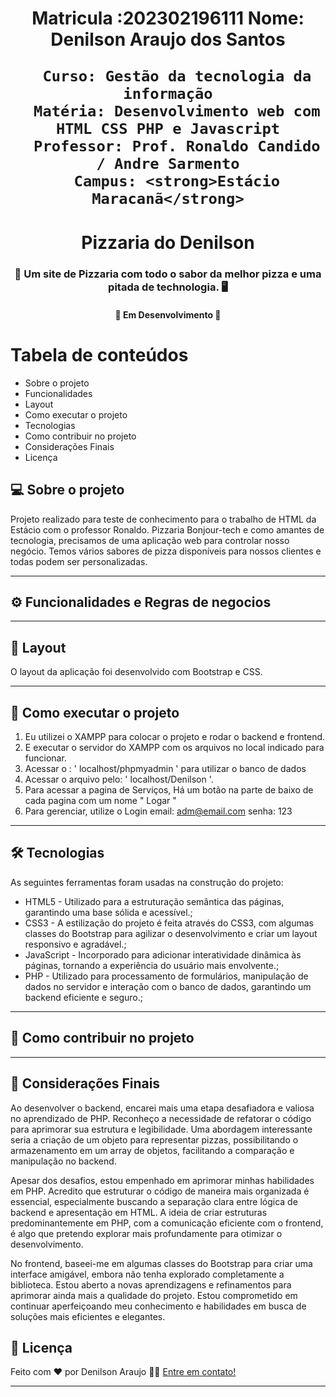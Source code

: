 <h1 align="center">
      Matricula :202302196111
      Nome: Denilson Araujo dos Santos

      Curso: Gestão da tecnologia da informação
      Matéria: Desenvolvimento web com HTML CSS PHP e Javascript
      Professor: Prof. Ronaldo Candido / Andre Sarmento
      Campus: <strong>Estácio Maracanã</strong>
</h1>



<h1 align="center">
      Pizzaria do Denilson
</h1>

<h3 align="center">
    🍕 Um site de Pizzaria com todo o sabor da melhor pizza e uma pitada de technologia. 🖥️
</h3>

<h4 align="center">
	🚧   Em Desenvolvimento 🚧
</h4>

Tabela de conteúdos
=================
<!--ts-->

   * Sobre o projeto
   * Funcionalidades
   * Layout
   * Como executar o projeto
   * Tecnologias
   * Como contribuir no projeto
   * Considerações Finais
   * Licença
   
<!--te-->


## 💻 Sobre o projeto
  Projeto realizado para teste de conhecimento para o trabalho de HTML da Estácio com o professor Ronaldo.
  Pizzaria Bonjour-tech e como amantes de tecnologia, precisamos de uma aplicação web para controlar nosso negócio. Temos vários sabores de pizza disponíveis para nossos clientes e todas podem ser personalizadas.

---

## ⚙️ Funcionalidades e Regras de negocios



---

## 🎨 Layout

O layout da aplicação foi desenvolvido com Bootstrap e CSS.


---

## 🚀 Como executar o projeto

  1. Eu utilizei o XAMPP para colocar o projeto e rodar o backend e frontend.
  2. E executar o servidor do XAMPP com os arquivos no local indicado para funcionar.
  3. Acessar o : ' localhost/phpmyadmin ' para utilizar o banco de dados
  4. Acessar o arquivo pelo: ' localhost/Denilson  '.
  5. Para acessar a pagina de Serviços, Há um botão na parte de baixo de cada pagina com um nome " Logar "
  6. Para gerenciar, utilize o Login
    email: adm@email.com
    senha: 123

---

## 🛠 Tecnologias

As seguintes ferramentas foram usadas na construção do projeto:

- HTML5 - Utilizado para a estruturação semântica das páginas, garantindo uma base sólida e acessível.;
- CSS3 - A estilização do projeto é feita através do CSS3, com algumas classes do Bootstrap para agilizar o desenvolvimento e criar um layout responsivo e agradável.;
- JavaScript - Incorporado para adicionar interatividade dinâmica às páginas, tornando a experiência do usuário mais envolvente.;
- PHP - Utilizado para processamento de formulários, manipulação de dados no servidor e interação com o banco de dados, garantindo um backend eficiente e seguro.;

---

## 💪 Como contribuir no projeto

---

## 📝 Considerações Finais
 Ao desenvolver o backend, encarei mais uma etapa desafiadora e valiosa no aprendizado de PHP. Reconheço a necessidade de refatorar o código para aprimorar sua estrutura e legibilidade. Uma abordagem interessante seria a criação de um objeto para representar pizzas, possibilitando o armazenamento em um array de objetos, facilitando a comparação e manipulação no backend.

Apesar dos desafios, estou empenhado em aprimorar minhas habilidades em PHP. Acredito que estruturar o código de maneira mais organizada é essencial, especialmente buscando a separação clara entre lógica de backend e apresentação em HTML. A ideia de criar estruturas predominantemente em PHP, com a comunicação eficiente com o frontend, é algo que pretendo explorar mais profundamente para otimizar o desenvolvimento.

No frontend, baseei-me em algumas classes do Bootstrap para criar uma interface amigável, embora não tenha explorado completamente a biblioteca. Estou aberto a novas aprendizagens e refinamentos para aprimorar ainda mais a qualidade do projeto. Estou comprometido em continuar aperfeiçoando meu conhecimento e habilidades em busca de soluções mais eficientes e elegantes.


## 📝 Licença

Feito com ❤️ por Denilson Araujo 👋🏽 [Entre em contato!](/)

---
